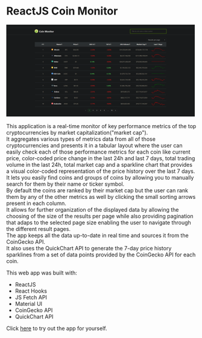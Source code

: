 # ReactJS Coin Monitor

<img src="screenshots/CoinMonitor2.png" width="500">

This application is a real-time monitor of key performance metrics of the top cryptocurrencies by market capitalization("market cap").<br/>
It aggregates various types of metrics data from all of those cryptocurrencies and presents it in a tabular layout where the user can easily check each of those performance metrics for each coin like current price, color-coded price change in the last 24h and last 7 days, total trading volume in the last 24h, total market cap and a sparkline chart that provides a visual color-coded representation of the price history over the last 7 days.<br/>
It lets you easily find coins and groups of coins by allowing you to manually search for them by their name or ticker symbol.<br/>
By default the coins are ranked by their market cap but the user can rank them by any of the other metrics as well by clicking the small sorting arrows present in each column.<br/>
It allows for further organization of the displayed data by allowing the choosing of the size of the results per page while also providing pagination that adaps to the selected page size enabling the user to navigate through the different result pages.<br/>
The app keeps all the data up-to-date in real time and sources it from the CoinGecko API.<br/>
It also uses the QuickChart API to generate the 7-day price history sparklines from a set of data points provided by the CoinGecko API for each coin.

This web app was built with:
* ReactJS
* React Hooks
* JS Fetch API
* Material UI
* CoinGecko API
* QuickChart API

Click <a href="https://adtx.github.io/coin_monitor_reactjs/" target="_blank">here</a> to try out the app for yourself.
